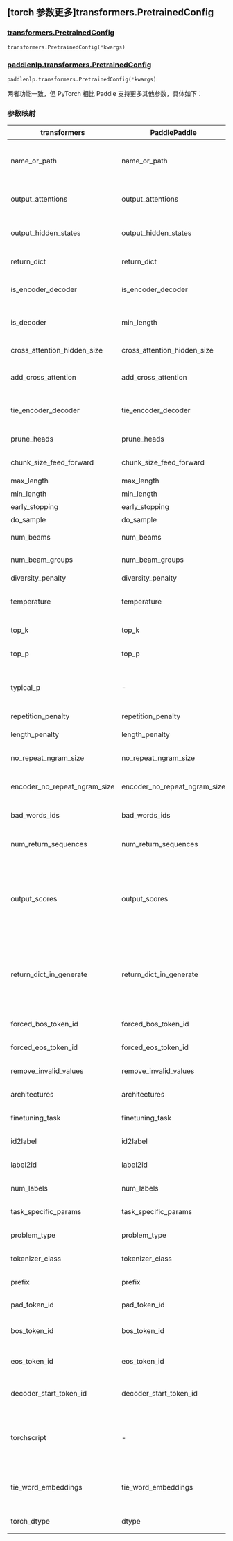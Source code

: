 ## [torch 参数更多]transformers.PretrainedConfig

### [transformers.PretrainedConfig](https://hf-mirror.com/docs/transformers/v4.42.0/en/main_classes/configuration#transformers.PretrainedConfig)

```python
transformers.PretrainedConfig(*kwargs)
```

### [paddlenlp.transformers.PretrainedConfig](https://github.com/PaddlePaddle/PaddleNLP/blob/57000fa12ce67024238f0b56a6fde63c592c54ce/paddlenlp/transformers/configuration_utils.py#L317)

```python
paddlenlp.transformers.PretrainedConfig(*kwargs)
```

两者功能一致，但 PyTorch 相比 Paddle 支持更多其他参数，具体如下：

### 参数映射

| transformers                         | PaddlePaddle                   | 备注      |
| -------------------------------------| ------------------------------ | -------- |
| name_or_path                         | name_or_path                   | 传递给 from_pretrained 的模型名称或模型所在路径。 |
| output_attentions                    | output_attentions              | 是否返回注意力层的注意力张量。 |
| output_hidden_states                 | output_hidden_states           | 是否返回注意力层的隐藏层张量。 |
| return_dict                          | return_dict                    | 是否返回 dict 而不是 tuple。 |
| is_encoder_decoder                   | is_encoder_decoder             | 模型是否为 encoder-decoder 架构。 |
| is_decoder                           | min_length                     | 模型是否为 decoder only 架构。 |
| cross_attention_hidden_size          | cross_attention_hidden_size    | cross_attention 层隐藏层维数。 |
| add_cross_attention                  | add_cross_attention            | 是否增加 cross_attention 层。 |
| tie_encoder_decoder                  | tie_encoder_decoder            | encoder 与 decoder 的权重是否关联。|
| prune_heads                          | prune_heads                    | 修剪模型的 heads。 |
| chunk_size_feed_forward              | chunk_size_feed_forward        | 前馈层的 chunk size 。 |
| max_length                           | max_length                     | 最大生成长度。 |
| min_length                           | min_length                     | 最小生成长度。 |
| early_stopping                       | early_stopping                 | 早停是否开启。 |
| do_sample                            | do_sample                      | 是否进行采样。 |
| num_beams                            | num_beams                      | beams for beam search。 |
| num_beam_groups                      | num_beam_groups                | beams 划分的组数。 |
| diversity_penalty                    | diversity_penalty              | 分散惩罚系数。 |
| temperature                          | temperature                    | 用于控制下个 token 生成的参数。 |
| top_k                                | top_k                          | top_k 算法的 k 值。 |
| top_p                                | top_p                          | top_p 算法的 p 值。 |
| typical_p                            | -                              | 局部典型度量的参数，Paddle 无此参数，暂无转写方式。 |
| repetition_penalty                   | repetition_penalty             | 重复惩罚参数。 |
| length_penalty                       | length_penalty                 | 长度重复惩罚参数。 |
| no_repeat_ngram_size                 | no_repeat_ngram_size           | ngram 在给定长度内不可重复。 |
| encoder_no_repeat_ngram_size         | encoder_no_repeat_ngram_size   | encoder 中指定 size 内不能出现同一个 ngram。 |
| bad_words_ids                        | bad_words_ids                  | 不允许生成的 id 列表。 |
| num_return_sequences                 | num_return_sequences           | 为 batch 中每个序列独立计算返回序列的个数。|
| output_scores                        | output_scores                  | 是否返回注意力层的得分张量，Paddle 无此参数，一般对网络训练结果影响不大，可直接删除。 |
| return_dict_in_generate              | return_dict_in_generate        | 是否返回 dict 而不是 tuple，Paddle 无此参数，一般对网络训练结果影响不大，可直接删除。 |
| forced_bos_token_id                  | forced_bos_token_id            | 强制生成的 bos token 的 id。 |
| forced_eos_token_id                  | forced_eos_token_id            | 强制生成的 eos token 的 id。 |
| remove_invalid_values                | remove_invalid_values          | 是否移除无效值。 |
| architectures                        | architectures                  | 可共用预训练参数的模型架构。 |
| finetuning_task                      | finetuning_task                | 微调模型的任务名称。  |
| id2label                             | id2label                       | 索引到标签的映射。 |
| label2id                             | label2id                       | 标签到索引的映射。 |
| num_labels                           | num_labels                     | 模型最后一层使用的标签数。 |
| task_specific_params                 | task_specific_params           | 为当前任务额外指定的参数。 |
| problem_type                         | problem_type                   | 用于解决的问题类型。 |
| tokenizer_class                      | tokenizer_class                | tokenizer 的类别。 |
| prefix                               | prefix                         | 调用前增加的 prompt。 |
| pad_token_id                         | pad_token_id                   | padding token 的 id。 |
| bos_token_id                         | bos_token_id                   | beginning-of-sequence token 的 id。 |
| eos_token_id                         | eos_token_id                   | end-of-sequence  token 的 id。 |
| decoder_start_token_id               | decoder_start_token_id         | decoder 生成的第一个 token 的 id。 |
| torchscript                          | -                              | 模型是否和 torchscript 一起使用，Paddle 无此参数，暂无转写方式。|
| tie_word_embeddings                  | tie_word_embeddings            | input 和 output 的 word embedding 层参数是否绑定。 |
| torch_dtype                          | dtype                          | 模型参数的数据类型。 |
